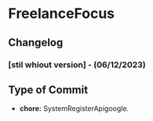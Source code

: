 # **FreelanceFocus**

## **Changelog**

### **[stil whiout version] - (06/12/2023)**

## **Type of Commit**


- **chore:** SystemRegisterApigoogle.


